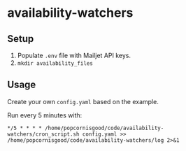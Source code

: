 # availability-watchers

## Setup

1. Populate `.env` file with Mailjet API keys.
1. `mkdir availability_files`

## Usage

Create your own `config.yaml` based on the example.

Run every 5 minutes with:

```
*/5 * * * * /home/popcornisgood/code/availability-watchers/cron_script.sh config.yaml >> /home/popcornisgood/code/availability-watchers/log 2>&1
```
